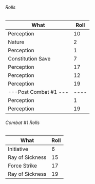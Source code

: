 ###### Rolls
| What                  | Roll |
| --------------------- | ---- |
| Perception            | 10   |
| Nature                | 2    |
| Perception            | 1    |
| Constitution Save     | 7    |
| Perception            | 17   |
| Perception            | 12   |
| Perception            | 19   |
| ---Post Combat #1 --- | ---- |
| Perception            | 1    |
| Perception            | 19   |

###### Combat #1 Rolls
| What            | Roll |
| --------------- | ---- |
| Initiative      | 6    |
| Ray of Sickness | 15   |
| Force Strike    | 17   |
| Ray of Sickness | 19   | 

